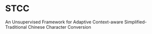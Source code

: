 # STCC

An Unsupervised Framework for Adaptive Context-aware Simplified-Traditional Chinese Character Conversion
